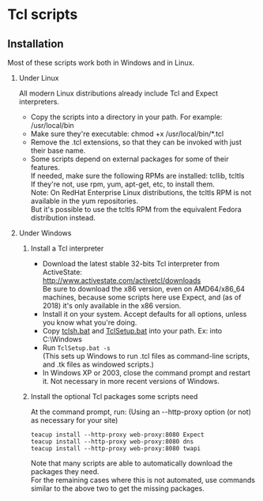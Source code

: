 ﻿Tcl scripts
===========

Installation
------------

Most of these scripts work both in Windows and in Linux. 

1. Under Linux  

   All modern Linux distributions already include Tcl and Expect interpreters.

   - Copy the scripts into a directory in your path. For example: /usr/local/bin
   - Make sure they're executable: chmod +x /usr/local/bin/*.tcl
   - Remove the .tcl extensions, so that they can be invoked with just their base name.
   - Some scripts depend on external packages for some of their features.  
     If needed, make sure the following RPMs are installed: tcllib, tcltls  
     If they're not, use rpm, yum, apt-get, etc, to install them.  
     Note: On RedHat Enterprise Linux distributions, the tcltls RPM is not available in the yum repositories.  
           But it's possible to use the tcltls RPM from the equivalent Fedora distribution instead.

2. Under Windows

   1. Install a Tcl interpreter

      - Download the latest stable 32-bits Tcl interpreter from ActiveState:  
        http://www.activestate.com/activetcl/downloads  
        Be sure to download the x86 version, even on AMD64/x86_64 machines, because some scripts here use Expect,
        and (as of 2018) it's only available in the x86 version.
      - Install it on your system. Accept defaults for all options, unless you know what you're doing.
      - Copy [tclsh.bat](tclsh.bat) and [TclSetup.bat](TclSetup.bat) into your path. Ex: into C:\Windows
      - Run `TclSetup.bat -s`  
        (This sets up Windows to run .tcl files as command-line scripts, and .tk files as windowed scripts.)
      - In Windows XP or 2003, close the command prompt and restart it. Not necessary in more recent versions of Windows.

   2. Install the optional Tcl packages some scripts need  

      At the command prompt, run: (Using an --http-proxy option (or not) as necessary for your site)

          teacup install --http-proxy web-proxy:8080 Expect
          teacup install --http-proxy web-proxy:8080 dns
          teacup install --http-proxy web-proxy:8080 twapi

      Note that many scripts are able to automatically download the packages they need.  
      For the remaining cases where this is not automated, use commands similar to the above two to get the missing packages.
